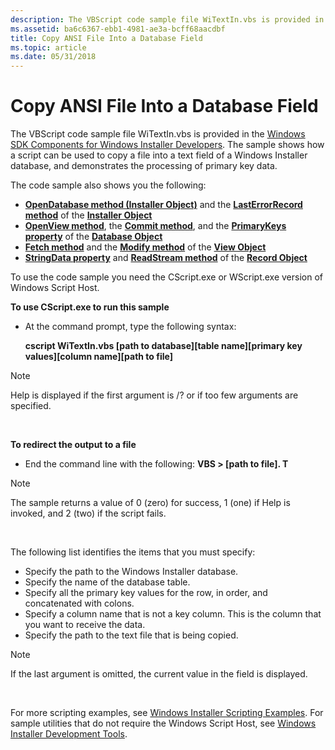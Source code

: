```yaml
---
description: The VBScript code sample file WiTextIn.vbs is provided in the Windows SDK Components for Windows Installer Developers.
ms.assetid: ba6c6367-ebb1-4981-ae3a-bcff68aacdbf
title: Copy ANSI File Into a Database Field
ms.topic: article
ms.date: 05/31/2018
---
```


# Copy ANSI File Into a Database Field

The VBScript code sample file WiTextIn.vbs is provided in the [Windows SDK Components for Windows Installer Developers](platform-sdk-components-for-windows-installer-developers.md). The sample shows how a script can be used to copy a file into a text field of a Windows Installer database, and demonstrates the processing of primary key data.

The code sample also shows you the following:

-   [**OpenDatabase method (Installer Object)**](installer-opendatabase.md) and the [**LastErrorRecord method**](installer-lasterrorrecord.md) of the [**Installer Object**](installer-object.md)
-   [**OpenView method**](database-openview.md), the [**Commit method**](database-commit.md), and the [**PrimaryKeys property**](database-primarykeys.md) of the [**Database Object**](database-object.md)
-   [**Fetch method**](view-fetch.md) and the [**Modify method**](view-modify.md) of the [**View Object**](view-object.md)
-   [**StringData property**](record-stringdata.md) and [**ReadStream method**](record-readstream.md) of the [**Record Object**](record-object.md)

To use the code sample you need the CScript.exe or WScript.exe version of Windows Script Host.

**To use CScript.exe to run this sample**

-   At the command prompt, type the following syntax:

    **cscript WiTextIn.vbs \[path to database\]\[table name\]\[primary key values\]\[column name\]\[path to file\]**

> [!Note]  
> Help is displayed if the first argument is /? or if too few arguments are specified.

 

**To redirect the output to a file**

-   End the command line with the following: **VBS > \[path to file\]. T**

> [!Note]  
> The sample returns a value of 0 (zero) for success, 1 (one) if Help is invoked, and 2 (two) if the script fails.

 

The following list identifies the items that you must specify:

-   Specify the path to the Windows Installer database.
-   Specify the name of the database table.
-   Specify all the primary key values for the row, in order, and concatenated with colons.
-   Specify a column name that is not a key column. This is the column that you want to receive the data.
-   Specify the path to the text file that is being copied.

> [!Note]  
> If the last argument is omitted, the current value in the field is displayed.

 

For more scripting examples, see [Windows Installer Scripting Examples](windows-installer-scripting-examples.md). For sample utilities that do not require the Windows Script Host, see [Windows Installer Development Tools](windows-installer-development-tools.md).

 

 



